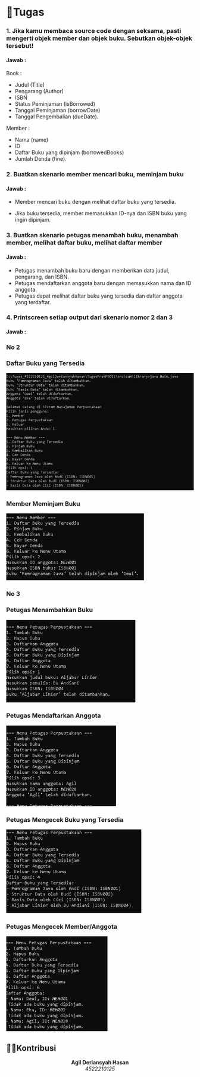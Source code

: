 # 📜Tugas

### 1. Jika kamu membaca source code dengan seksama, pasti mengerti objek member dan objek buku. Sebutkan objek-objek tersebut!

#### Jawab :
Book :
- Judul (Title)
- Pengarang (Author) 
- ISBN 
- Status Peminjaman (isBorrowed) 
- Tanggal Peminjaman (borrowDate) 
- Tanggal Pengembalian (dueDate).

Member :

- Nama (name)
- ID
- Daftar Buku yang dipinjam (borrowedBooks)
- Jumlah Denda (fine).

### 2. Buatkan skenario member mencari buku, meminjam buku

#### Jawab : 

- Member mencari buku dengan melihat daftar buku yang tersedia.

- Jika buku tersedia, member memasukkan ID-nya dan ISBN buku yang ingin dipinjam.

### 3. Buatkan skenario petugas menambah buku, menambah member, melihat daftar buku, melihat daftar member

#### Jawab : 

- Petugas menambah buku baru dengan memberikan data judul, pengarang, dan ISBN.
- Petugas mendaftarkan anggota baru dengan memasukkan nama dan ID anggota.
- Petugas dapat melihat daftar buku yang tersedia dan daftar anggota yang terdaftar.

### 4. Printscreen setiap output dari skenario nomor 2 dan 3

#### Jawab : 

### No 2

### Daftar Buku yang Tersedia
![Gambar 1](img/PBO11/1.png) 

### Member Meminjam Buku
![Gambar 12](img/PBO11/12.png)  

### No 3

### Petugas Menambahkan Buku
![Gambar 21](img/PBO11/21.png)

### Petugas Mendaftarkan Anggota
![Gambar 23](img/PBO11/23.png)  

### Petugas Mengecek Buku yang Tersedia
![Gambar 24](img/PBO11/24.png)  

### Petugas Mengecek Member/Anggota
![Gambar 26](img/PBO11/26.png)  

## 👨‍💻Kontribusi

<div align="center">
  <b>Agil Deriansyah Hasan</b><br>
  <i>4522210125</i>
</div>

